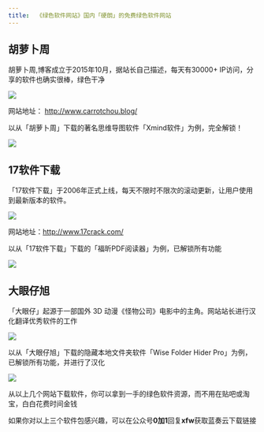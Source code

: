 ```yaml
---
title:  《绿色软件网站》国内「硬朗」的免费绿色软件网站
---
```


## 胡萝卜周

胡萝卜周,博客成立于2015年10月，据站长自己描述，每天有30000+ IP访问，分享的软件也确实很棒，绿色干净

![](https://www.v2fy.com/asset/soft-000010-china-green-soft/huluobo.png)

网站地址： http://www.carrotchou.blog/



以从「胡萝卜周」下载的著名思维导图软件「Xmind软件」为例，完全解锁！

![](https://www.v2fy.com/asset/soft-000010-china-green-soft/xmind.png)





## 17软件下载



「17软件下载」于2006年正式上线，每天不限时不限次的滚动更新，让用户使用到最新版本的软件。



![](https://www.v2fy.com/asset/soft-000010-china-green-soft/17crack.png)



网站地址：http://www.17crack.com/





以从「17软件下载」下载的「福昕PDF阅读器」为例，已解锁所有功能

![](https://www.v2fy.com/asset/soft-000010-china-green-soft/fuxin.png)



## 大眼仔旭



「大眼仔」起源于一部国外 3D 动漫《怪物公司》电影中的主角。网站站长进行汉化翻译优秀软件的工作

![](https://www.v2fy.com/asset/soft-000010-china-green-soft/dayanzai.png)



以从「大眼仔旭」下载的隐藏本地文件夹软件「Wise Folder Hider Pro」为例，已解锁所有功能，并进行了汉化



![](https://www.v2fy.com/asset/soft-000010-china-green-soft/wise.png)



从以上几个网站下载软件，你可以拿到一手的绿色软件资源，而不用在贴吧或淘宝，白白花费时间金钱

如果你对以上三个软件包感兴趣，可以在公众号**0加1**回复**xfw**获取蓝奏云下载链接